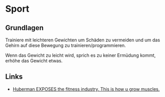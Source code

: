 # Sport

## Grundlagen

Trainiere mit leichteren Gewichten um Schäden zu vermeiden und um das Gehirn auf diese Bewegung zu trainieren/programmieren.

Wenn das Gewicht zu leicht wird, sprich es zu keiner Ermüdung kommt, erhöhe das Gewicht etwas.

## Links

* [Huberman EXPOSES the fitness industry. This is how u grow muscles.](https://www.youtube.com/watch?v=62GbYo1akJg)


